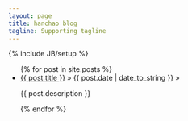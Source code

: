 ```yaml
---
layout: page
title: hanchao blog
tagline: Supporting tagline
---
```


{% include JB/setup %}

<ul class="posts">
  {% for post in site.posts %}
    <li>
    	<a href="{{ BASE_PATH }}{{ post.url }}">{{ post.title }}</a> &raquo; 
   	 <span>{{ post.date | date_to_string }}</span> &raquo; 
    	<p>{{ post.description }}</p>
    </li>
  {% endfor %}
</ul>

